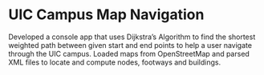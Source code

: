 # UIC Campus Map Navigation
Developed a console app that uses Dijkstra’s Algorithm to find the shortest weighted path between given start and end points to help a user navigate through the UIC campus.
Loaded maps from OpenStreetMap and parsed XML files to locate and compute nodes, footways and buildings.

